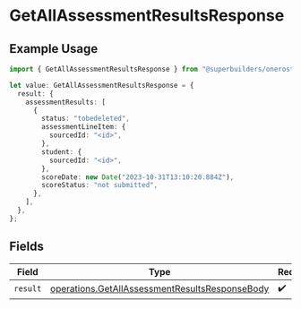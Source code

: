 # GetAllAssessmentResultsResponse

## Example Usage

```typescript
import { GetAllAssessmentResultsResponse } from "@superbuilders/oneroster/models/operations";

let value: GetAllAssessmentResultsResponse = {
  result: {
    assessmentResults: [
      {
        status: "tobedeleted",
        assessmentLineItem: {
          sourcedId: "<id>",
        },
        student: {
          sourcedId: "<id>",
        },
        scoreDate: new Date("2023-10-31T13:10:20.884Z"),
        scoreStatus: "not submitted",
      },
    ],
  },
};
```

## Fields

| Field                                                                                                            | Type                                                                                                             | Required                                                                                                         | Description                                                                                                      |
| ---------------------------------------------------------------------------------------------------------------- | ---------------------------------------------------------------------------------------------------------------- | ---------------------------------------------------------------------------------------------------------------- | ---------------------------------------------------------------------------------------------------------------- |
| `result`                                                                                                         | [operations.GetAllAssessmentResultsResponseBody](../../models/operations/getallassessmentresultsresponsebody.md) | :heavy_check_mark:                                                                                               | N/A                                                                                                              |